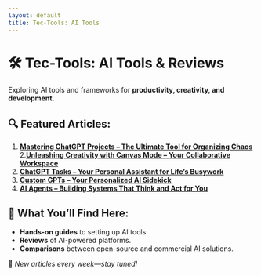 ```yaml
---
layout: default
title: Tec-Tools: AI Tools
---
```


# 🛠️ Tec-Tools: AI Tools & Reviews  
Exploring AI tools and frameworks for **productivity, creativity, and development.**

## 🔍 Featured Articles:
1. **[Mastering ChatGPT Projects – The Ultimate Tool for Organizing Chaos](https://www.linkedin.com/pulse/mastering-chatgpt-projects-ultimate-tool-organizing-chaos-ken-elwell-qsfic/)**
2.**[Unleashing Creativity with Canvas Mode – Your Collaborative Workspace](https://www.linkedin.com/pulse/unleashing-creativity-canvas-mode-your-collaborative-workspace-ken-n1bic/)**
3. **[ChatGPT Tasks – Your Personal Assistant for Life’s Busywork](https://www.linkedin.com/pulse/chatgpt-tasks-your-personal-assistant-lifes-busywork-ken-elwell-gl2jc/)**
4. **[Custom GPTs – Your Personalized AI Sidekick](https://www.linkedin.com/pulse/custom-gpts-your-personalized-ai-sidekick-ken-elwell-ligbc/)**
5. **[AI Agents – Building Systems That Think and Act for You](https://www.linkedin.com/pulse/ai-agents-building-systems-think-act-you-ken-elwell-retjc/)**

## 🚀 What You’ll Find Here:
- **Hands-on guides** to setting up AI tools.
- **Reviews** of AI-powered platforms.
- **Comparisons** between open-source and commercial AI solutions.

📢 *New articles every week—stay tuned!*
